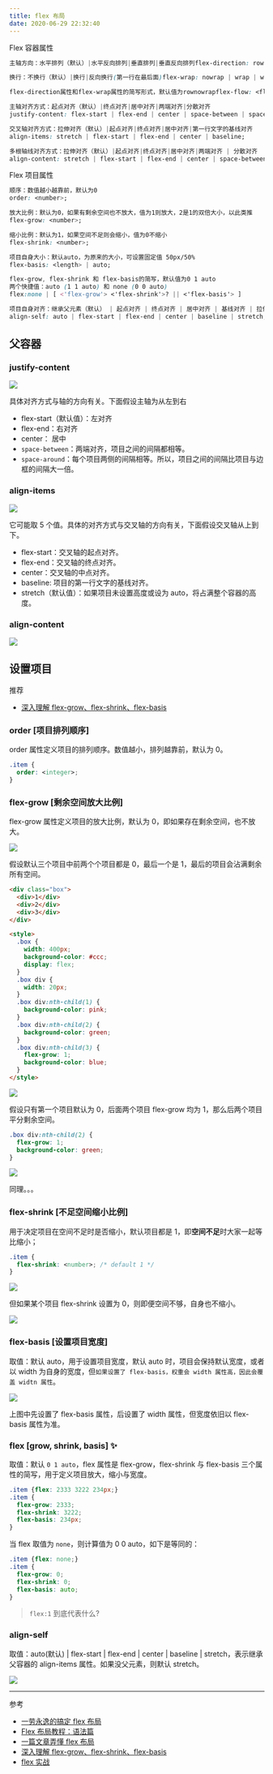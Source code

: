 ```yaml
---
title: flex 布局
date: 2020-06-29 22:32:40
---
```


Flex 容器属性

```css
主轴方向：水平排列（默认）|水平反向排列|垂直排列|垂直反向排列flex-direction: row | row-reverse | column | column-reverse;

换行：不换行（默认）|换行|反向换行(第一行在最后面)flex-wrap: nowrap | wrap | wrap-reverse;

flex-direction属性和flex-wrap属性的简写形式，默认值为rownowrapflex-flow: <flex-direction> || <flex-wrap>;

主轴对齐方式：起点对齐（默认）|终点对齐|居中对齐|两端对齐|分散对齐
justify-content: flex-start | flex-end | center | space-between | space-around;

交叉轴对齐方式：拉伸对齐（默认）|起点对齐|终点对齐|居中对齐|第一行文字的基线对齐
align-items: stretch | flex-start | flex-end | center | baseline;

多根轴线对齐方式：拉伸对齐（默认）|起点对齐|终点对齐|居中对齐|两端对齐 | 分散对齐
align-content: stretch | flex-start | flex-end | center | space-between | space-around;
```

Flex 项目属性

```css
顺序：数值越小越靠前，默认为0
order: <number>;

放大比例：默认为0，如果有剩余空间也不放大，值为1则放大，2是1的双倍大小，以此类推
flex-grow: <number>;

缩小比例：默认为1，如果空间不足则会缩小，值为0不缩小
flex-shrink: <number>;

项目自身大小：默认auto，为原来的大小，可设置固定值 50px/50%
flex-basis: <length> | auto;

flex-grow, flex-shrink 和 flex-basis的简写，默认值为0 1 auto
两个快捷值：auto (1 1 auto) 和 none (0 0 auto)
flex:none | [ <'flex-grow'> <'flex-shrink'>? || <'flex-basis'> ]

项目自身对齐：继承父元素（默认） | 起点对齐 | 终点对齐 | 居中对齐 | 基线对齐 | 拉伸对齐
align-self: auto | flex-start | flex-end | center | baseline | stretch;
```

## 父容器

### justify-content

<img src='http://www.ruanyifeng.com/blogimg/asset/2015/bg2015071010.png' class='small' />

具体对齐方式与轴的方向有关。下面假设主轴为从左到右

- flex-start（默认值）：左对齐
- flex-end：右对齐
- center： 居中
- `space-between`：两端对齐，项目之间的间隔都相等。
- `space-around`：每个项目两侧的间隔相等。所以，项目之间的间隔比项目与边框的间隔大一倍。

### align-items

<img src='http://www.ruanyifeng.com/blogimg/asset/2015/bg2015071011.png' class='small' />

它可能取 5 个值。具体的对齐方式与交叉轴的方向有关，下面假设交叉轴从上到下。

- flex-start：交叉轴的起点对齐。
- flex-end：交叉轴的终点对齐。
- center：交叉轴的中点对齐。
- baseline: 项目的第一行文字的基线对齐。
- stretch（默认值）：如果项目未设置高度或设为 auto，将占满整个容器的高度。

### align-content

<img src='http://www.ruanyifeng.com/blogimg/asset/2015/bg2015071012.png' class='small'/>

## 设置项目

推荐

- [深入理解 flex-grow、flex-shrink、flex-basis](https://juejin.im/post/5dedb28ef265da33b12e98cd)

### order [项目排列顺序]

order 属性定义项目的排列顺序。数值越小，排列越靠前，默认为 0。

```css
.item {
  order: <integer>;
}
```

### flex-grow [剩余空间放大比例]

flex-grow 属性定义项目的放大比例，默认为 0，即如果存在剩余空间，也不放大。

<img src='http://www.ruanyifeng.com/blogimg/asset/2015/bg2015071012.png' class='small'/>

假设默认三个项目中前两个个项目都是 0，最后一个是 1，最后的项目会沾满剩余所有空间。

```html {23}
<div class="box">
  <div>1</div>
  <div>2</div>
  <div>3</div>
</div>

<style>
  .box {
    width: 400px;
    background-color: #ccc;
    display: flex;
  }
  .box div {
    width: 20px;
  }
  .box div:nth-child(1) {
    background-color: pink;
  }
  .box div:nth-child(2) {
    background-color: green;
  }
  .box div:nth-child(3) {
    flex-grow: 1;
    background-color: blue;
  }
</style>
```

![](https://gitee.com/alvin0216/cdn/raw/master/img/css/flex/flex-grow1.png)

假设只有第一个项目默认为 0，后面两个项目 flex-grow 均为 1，那么后两个项目平分剩余空间。

```css {2}
.box div:nth-child(2) {
  flex-grow: 1;
  background-color: green;
}
```

![](https://gitee.com/alvin0216/cdn/raw/master/img/css/flex/flex-grow2.png)

同理。。。

### flex-shrink [不足空间缩小比例]

用于决定项目在空间不足时是否缩小，默认项目都是 1，即**空间不足**时大家一起等比缩小；

```css
.item {
  flex-shrink: <number>; /* default 1 */
}
```

![](http://www.ruanyifeng.com/blogimg/asset/2015/bg2015071015.jpg)

但如果某个项目 flex-shrink 设置为 0，则即便空间不够，自身也不缩小。

![](https://img2018.cnblogs.com/blog/1213309/201908/1213309-20190808191100715-1387948858.gif)

### flex-basis [设置项目宽度]

取值：默认 auto，用于设置项目宽度，默认 auto 时，项目会保持默认宽度，或者以 width 为自身的宽度，但`如果设置了 flex-basis，权重会 width 属性高，因此会覆盖 widtn 属性`。

![](https://img2018.cnblogs.com/blog/1213309/201908/1213309-20190808192004493-824002338.png)

上图中先设置了 flex-basis 属性，后设置了 width 属性，但宽度依旧以 flex-basis 属性为准。

### flex [grow, shrink, basis] ✨

取值：默认 `0 1 auto`，flex 属性是 flex-grow，flex-shrink 与 flex-basis 三个属性的简写，用于定义项目放大，缩小与宽度。

```CSS
.item {flex: 2333 3222 234px;}
.item {
  flex-grow: 2333;
  flex-shrink: 3222;
  flex-basis: 234px;
}
```

当 flex 取值为 `none`，则计算值为 0 0 auto，如下是等同的：

```CSS
.item {flex: none;}
.item {
  flex-grow: 0;
  flex-shrink: 0;
  flex-basis: auto;
}

```

> `flex:1` 到底代表什么?

### align-self

取值：auto(默认) | flex-start | flex-end | center | baseline | stretch，表示继承父容器的 align-items 属性。如果没父元素，则默认 stretch。

![](https://img2018.cnblogs.com/blog/1213309/201908/1213309-20190808193900553-1175612273.png)

---

参考

- [一劳永逸的搞定 flex 布局](https://juejin.im/post/58e3a5a0a0bb9f0069fc16bb)
- [Flex 布局教程：语法篇](http://www.ruanyifeng.com/blog/2015/07/flex-grammar.html)
- [一篇文章弄懂 flex 布局](https://www.cnblogs.com/echolun/p/11299460.html)
- [深入理解 flex-grow、flex-shrink、flex-basis](https://juejin.im/post/5dedb28ef265da33b12e98cd)
- [flex 实战](./flex-examples.md)
